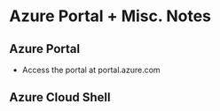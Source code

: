 # Azure Portal + Misc. Notes

## Azure Portal

- Access the portal at portal.azure.com

## Azure Cloud Shell
